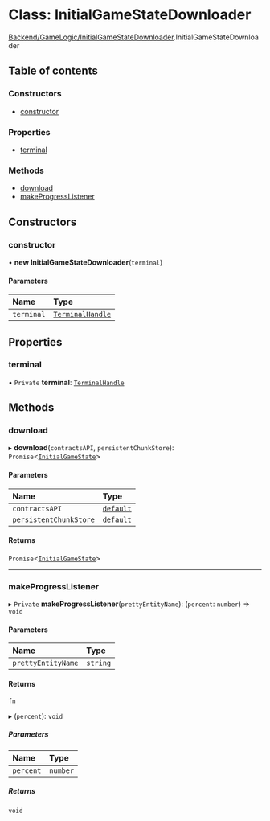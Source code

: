 # Class: InitialGameStateDownloader

[Backend/GameLogic/InitialGameStateDownloader](../modules/Backend_GameLogic_InitialGameStateDownloader.md).InitialGameStateDownloader

## Table of contents

### Constructors

- [constructor](Backend_GameLogic_InitialGameStateDownloader.InitialGameStateDownloader.md#constructor)

### Properties

- [terminal](Backend_GameLogic_InitialGameStateDownloader.InitialGameStateDownloader.md#terminal)

### Methods

- [download](Backend_GameLogic_InitialGameStateDownloader.InitialGameStateDownloader.md#download)
- [makeProgressListener](Backend_GameLogic_InitialGameStateDownloader.InitialGameStateDownloader.md#makeprogresslistener)

## Constructors

### constructor

• **new InitialGameStateDownloader**(`terminal`)

#### Parameters

| Name       | Type                                                                        |
| :--------- | :-------------------------------------------------------------------------- |
| `terminal` | [`TerminalHandle`](../interfaces/Frontend_Views_Terminal.TerminalHandle.md) |

## Properties

### terminal

• `Private` **terminal**: [`TerminalHandle`](../interfaces/Frontend_Views_Terminal.TerminalHandle.md)

## Methods

### download

▸ **download**(`contractsAPI`, `persistentChunkStore`): `Promise`<[`InitialGameState`](../interfaces/Backend_GameLogic_InitialGameStateDownloader.InitialGameState.md)\>

#### Parameters

| Name                   | Type                                                         |
| :--------------------- | :----------------------------------------------------------- |
| `contractsAPI`         | [`default`](Backend_GameLogic_ContractsAPI.default.md)       |
| `persistentChunkStore` | [`default`](Backend_Storage_PersistentChunkStore.default.md) |

#### Returns

`Promise`<[`InitialGameState`](../interfaces/Backend_GameLogic_InitialGameStateDownloader.InitialGameState.md)\>

---

### makeProgressListener

▸ `Private` **makeProgressListener**(`prettyEntityName`): (`percent`: `number`) => `void`

#### Parameters

| Name               | Type     |
| :----------------- | :------- |
| `prettyEntityName` | `string` |

#### Returns

`fn`

▸ (`percent`): `void`

##### Parameters

| Name      | Type     |
| :-------- | :------- |
| `percent` | `number` |

##### Returns

`void`
